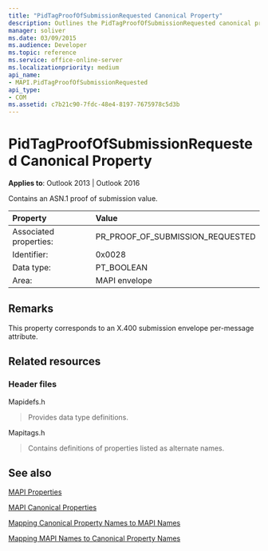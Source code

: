 ```yaml
---
title: "PidTagProofOfSubmissionRequested Canonical Property"
description: Outlines the PidTagProofOfSubmissionRequested canonical property, which contains an ASN.1 proof of submission value.
manager: soliver
ms.date: 03/09/2015
ms.audience: Developer
ms.topic: reference
ms.service: office-online-server
ms.localizationpriority: medium
api_name:
- MAPI.PidTagProofOfSubmissionRequested
api_type:
- COM
ms.assetid: c7b21c90-7fdc-48e4-8197-7675978c5d3b
---
```


# PidTagProofOfSubmissionRequested Canonical Property

  
  
**Applies to**: Outlook 2013 | Outlook 2016 
  
Contains an ASN.1 proof of submission value.
  
|Property |Value |
|:-----|:-----|
|Associated properties:  <br/> |PR_PROOF_OF_SUBMISSION_REQUESTED  <br/> |
|Identifier:  <br/> |0x0028  <br/> |
|Data type:  <br/> |PT_BOOLEAN  <br/> |
|Area:  <br/> |MAPI envelope  <br/> |
   
## Remarks

This property corresponds to an X.400 submission envelope per-message attribute.
  
## Related resources

### Header files

Mapidefs.h
  
> Provides data type definitions.
    
Mapitags.h
  
> Contains definitions of properties listed as alternate names.
    
## See also



[MAPI Properties](mapi-properties.md)
  
[MAPI Canonical Properties](mapi-canonical-properties.md)
  
[Mapping Canonical Property Names to MAPI Names](mapping-canonical-property-names-to-mapi-names.md)
  
[Mapping MAPI Names to Canonical Property Names](mapping-mapi-names-to-canonical-property-names.md)

